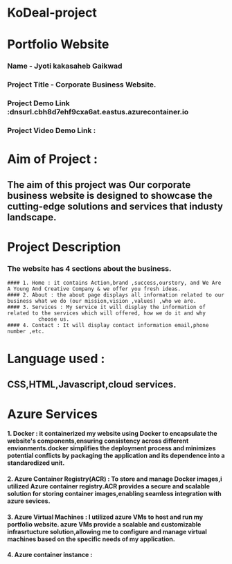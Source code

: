 # KoDeal-project
# Portfolio Website 
  ### Name - Jyoti kakasaheb Gaikwad
  ### Project Title - Corporate Business Website.
  ### Project Demo Link :dnsurl.cbh8d7ehf9cxa6at.eastus.azurecontainer.io
  ### Project Video Demo Link :


# Aim of Project :
  ## The aim of this project was Our corporate business website is designed to showcase the cutting-edge solutions and services that industy landscape.
 # Project Description 
  ### The website has 4 sections about the business.
    #### 1. Home : it contains Action,brand ,success,ourstory, and We Are A Young And Creative Company & we offer you fresh ideas.
    #### 2. About : the about page displays all information related to our business what we do (our mission,vision ,values) ,who we are.
    #### 3. Services : My service it will display the information of related to the services which will offered, how we do it and why 
              choose us.
    #### 4. Contact : It will display contact information email,phone number ,etc.
# Language used : 
   ## CSS,HTML,Javascript,cloud services.
# Azure Services 
   #### 1. Docker : it containerized my website using Docker to encapsulate the website's components,ensuring consistency across different envionments.docker simplifies the deployment process and minimizes potential conflicts by packaging the application and its dependence into a standaredized unit.
   #### 2. Azure Container Registry(ACR) : To store and manage Docker images,i utilized Azure container registry.ACR provides a secure and scalable solution for storing container images,enabling seamless integration with azure sevices.
   #### 3. Azure Virtual Machines : I utilized azure VMs to host and run my portfolio website. azure VMs provide a scalable and customizable infrasrtucture solution,allowing me to configure and manage virtual machines based on the specific needs of my application.
   #### 4. Azure container instance :  
   
  


